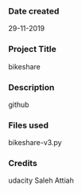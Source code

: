 ### Date created
29-11-2019

### Project Title
bikeshare

### Description
github

### Files used
bikeshare-v3.py

### Credits
udacity
Saleh Attiah
